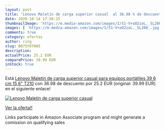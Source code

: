```yaml
---
layout: post
title: 'Lenovo Maletín de carga superior casual  al 36.98 % de descuento'
date: 2020-10-14 17:58:15
thumbnailImage: 'https://m.media-amazon.com/images/I/51-V+aO2ioL._SL200_.jpg'
images: [ 'https://m.media-amazon.com/images/I/51-V+aO2ioL._SL200_.jpg' ]
comments: true
category: ofertas
author: ring
slug: B075Y6Y9H5
description:
actualPrice: 25.2 EUR
comparePrice: 39.99 EUR
inStock: true
---
```


Está [Lenovo Maletín de carga superior casual para equipos portátiles 39 6 cm  15 6"  T210](https://www.amazon.es/dp/B075Y6Y9H5/?tag=tolees-21) con 36.98 de descuento por 25.2 EUR (original: 39.99 EUR) en el siguiente enlace!

[![Lenovo Maletín de carga superior casual ](https://m.media-amazon.com/images/I/51-V+aO2ioL._SL200_.jpg)](https://www.amazon.es/dp/B075Y6Y9H5/?tag=tolees-21)

[Ver la oferta!!](https://www.amazon.es/dp/B075Y6Y9H5/?tag=tolees-21)

Links participate in Amazon Associate program and might generate a comission on qualifying sales


